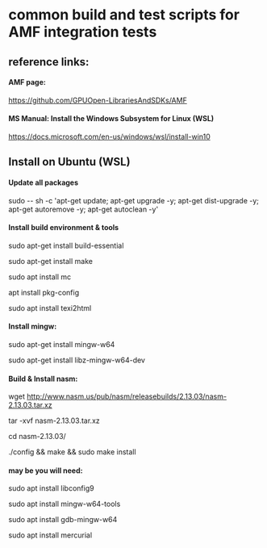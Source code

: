 # common build and test scripts for AMF integration tests

## reference links:

#### AMF page:
https://github.com/GPUOpen-LibrariesAndSDKs/AMF

#### MS Manual: Install the Windows Subsystem for Linux (WSL)
https://docs.microsoft.com/en-us/windows/wsl/install-win10

## Install on Ubuntu (WSL)

#### Update all packages

sudo -- sh -c 'apt-get update; apt-get upgrade -y; apt-get dist-upgrade -y; apt-get autoremove -y; apt-get autoclean -y'

#### Install build environment & tools
sudo apt-get install build-essential

sudo apt-get install make

sudo apt install mc

apt install pkg-config

sudo apt install texi2html

#### Install mingw:
sudo apt-get install mingw-w64

sudo apt-get install libz-mingw-w64-dev

#### Build & Install nasm:
wget http://www.nasm.us/pub/nasm/releasebuilds/2.13.03/nasm-2.13.03.tar.xz

tar -xvf nasm-2.13.03.tar.xz

cd nasm-2.13.03/

./config && make && sudo make install

#### may be you will need:

sudo apt install libconfig9

sudo apt install mingw-w64-tools

sudo apt install gdb-mingw-w64

sudo apt install mercurial
